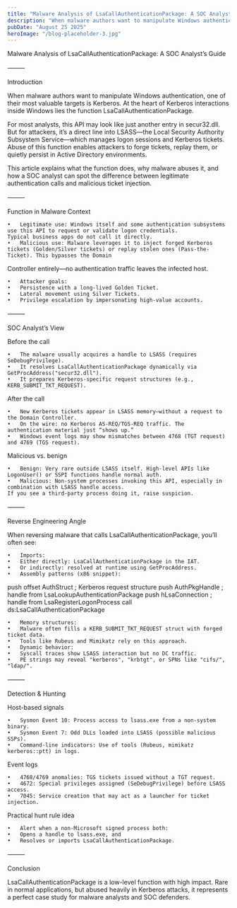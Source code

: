 ```yaml
---
title: "Malware Analysis of LsaCallAuthenticationPackage: A SOC Analyst’s Guide"
description: "When malware authors want to manipulate Windows authentication, one of their most valuable targets is Kerberos. At the heart of Kerberos interactions inside Windows lies the function LsaCallAuthenticationPackage."
pubDate: "August 25 2025"
heroImage: "/blog-placeholder-3.jpg"
---
```

Malware Analysis of LsaCallAuthenticationPackage: A SOC Analyst’s Guide

⸻

Introduction

When malware authors want to manipulate Windows authentication, one of their most valuable targets is Kerberos. At the heart of Kerberos interactions inside Windows lies the function LsaCallAuthenticationPackage.

For most analysts, this API may look like just another entry in secur32.dll. But for attackers, it’s a direct line into LSASS—the Local Security Authority Subsystem Service—which manages logon sessions and Kerberos tickets. Abuse of this function enables attackers to forge tickets, replay them, or quietly persist in Active Directory environments.

This article explains what the function does, why malware abuses it, and how a SOC analyst can spot the difference between legitimate authentication calls and malicious ticket injection.

⸻

Function in Malware Context

	•	Legitimate use: Windows itself and some authentication subsystems use this API to request or validate logon credentials. 
 	Typical business apps do not call it directly.
	•	Malicious use: Malware leverages it to inject forged Kerberos tickets (Golden/Silver tickets) or replay stolen ones (Pass-the-Ticket). This bypasses the Domain 
Controller entirely—no authentication traffic leaves the infected host.

	•	Attacker goals:
	•	Persistence with a long-lived Golden Ticket.
	•	Lateral movement using Silver Tickets.
	•	Privilege escalation by impersonating high-value accounts.

⸻

SOC Analyst’s View

Before the call

	•	The malware usually acquires a handle to LSASS (requires SeDebugPrivilege).
	•	It resolves LsaCallAuthenticationPackage dynamically via GetProcAddress("secur32.dll").
	•	It prepares Kerberos-specific request structures (e.g., KERB_SUBMIT_TKT_REQUEST).

After the call

	•	New Kerberos tickets appear in LSASS memory—without a request to the Domain Controller.
	•	On the wire: no Kerberos AS-REQ/TGS-REQ traffic. The authentication material just “shows up.”
	•	Windows event logs may show mismatches between 4768 (TGT request) and 4769 (TGS request).

Malicious vs. benign

	•	Benign: Very rare outside LSASS itself. High-level APIs like LogonUser() or SSPI functions handle normal auth.
	•	Malicious: Non-system processes invoking this API, especially in combination with LSASS handle access. 
 	If you see a third-party process doing it, raise suspicion.

⸻

Reverse Engineering Angle

When reversing malware that calls LsaCallAuthenticationPackage, you’ll often see:

	•	Imports:
	•	Either directly: LsaCallAuthenticationPackage in the IAT.
	•	Or indirectly: resolved at runtime using GetProcAddress.
	•	Assembly patterns (x86 snippet):

push offset AuthStruct       ; Kerberos request structure
push AuthPkgHandle           ; handle from LsaLookupAuthenticationPackage
push hLsaConnection          ; handle from LsaRegisterLogonProcess
call ds:LsaCallAuthenticationPackage


	•	Memory structures:
	•	Malware often fills a KERB_SUBMIT_TKT_REQUEST struct with forged ticket data.
	•	Tools like Rubeus and Mimikatz rely on this approach.
	•	Dynamic behavior:
	•	Syscall traces show LSASS interaction but no DC traffic.
	•	PE strings may reveal "kerberos", "krbtgt", or SPNs like "cifs/", "ldap/".

⸻

Detection & Hunting

Host-based signals

	•	Sysmon Event 10: Process access to lsass.exe from a non-system binary.
	•	Sysmon Event 7: Odd DLLs loaded into LSASS (possible malicious SSPs).
	•	Command-line indicators: Use of tools (Rubeus, mimikatz kerberos::ptt) in logs.

Event logs

	•	4768/4769 anomalies: TGS tickets issued without a TGT request.
	•	4672: Special privileges assigned (SeDebugPrivilege) before LSASS access.
	•	7045: Service creation that may act as a launcher for ticket injection.

Practical hunt rule idea

	•	Alert when a non-Microsoft signed process both:
	•	Opens a handle to lsass.exe, and
	•	Resolves or imports LsaCallAuthenticationPackage.

⸻

Conclusion

LsaCallAuthenticationPackage is a low-level function with high impact. Rare in normal applications, but abused heavily in Kerberos attacks, it represents a perfect case study for malware analysts and SOC defenders.

